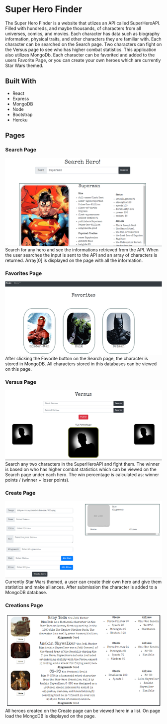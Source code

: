 # Super Hero Finder

The Super Hero Finder is a website that utlizes an API called SuperHeroAPI. Filled with hundreds, and maybe thousands, of characters from all universes, comics, and movies. Each character has data such as biography information, physical traits, and other characters they are familiar with. Each character can be searched on the Search page. Two characters can fight on the Versus page to see who has higher combat statistics. This application also utilizes MongoDb. Each character can be favorited and added to the users Favorite Page, or you can create your own heroes which are currently Star Wars themed.


## Built With

* React
* Express
* MongoDB
* Node
* Bootstrap
* Heroku


## Pages
### Search Page
![Screenshot](screenshots/searchpage.png)
Search for any hero and see the informations retrieved from the API. When the user searches the input is sent to the API and an array of characters is returned. Array[0] is displayed on the page with all the information.

### Favorites Page
![Screenshot](screenshots/Favoritespage.png)
After clicking the Favorite button on the Search page, the character is stored in MongoDB. All characters stored in this databases can be viewed on this page.

### Versus Page
![Screenshot](screenshots/Versuspage.png)
Search any two characters in the SuperHeroAPI and fight them. The winner is based on who has higher combat statistics which can be viewed on the Search page under each hero. The win percentage is calculated as: winner points / (winner + loser points).

### Create Page
![Screenshot](screenshots/createpage.png)
Currently Star Wars themed, a user can create their own hero and give them statistics and make alliances. After submission the character is added to a MongoDB database.

### Creations Page
![Screenshot](screenshots/creationspage.png)
All heroes created on the Create page can be viewed here in a list. On page load the MongoDB is displayed on the page.